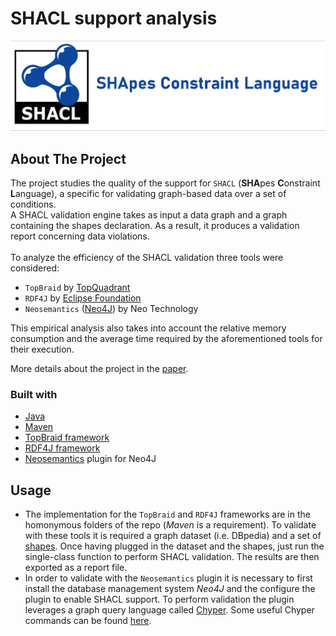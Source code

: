 # SHACL support analysis
<p align="center">
  <img src="https://github.com/CosimoGiani/SHACL-support-analysis/blob/main/files/shacl-logo.jpg" style="width:800px;">
</p>

## About The Project
The project studies the quality of the support for `SHACL` (**SHA**pes **C**onstraint **L**anguage), a specific for validating graph-based data over a set of conditions. \
A SHACL validation engine takes as input a data graph and a graph containing the shapes declaration. As a result, it produces a validation report concerning data violations. \
\
To analyze the efficiency of the SHACL validation three tools were considered:
* `TopBraid` by [TopQuadrant](https://www.topquadrant.com/)
* `RDF4J` by [Eclipse Foundation](https://www.eclipse.org/org/foundation/)
* `Neosemantics` ([Neo4J](https://neo4j.com/)) by Neo Technology

This empirical analysis also takes into account the relative memory consumption and the average time required by the aforementioned tools for their execution.

More details about the project in the [paper](paper.pdf).

### Built with
* [Java](https://www.java.com/it/)
* [Maven](https://maven.apache.org/)
* [TopBraid framework](https://github.com/TopQuadrant/shacl)
* [RDF4J framework](https://rdf4j.org/documentation/programming/shacl/)
* [Neosemantics](https://neo4j.com/labs/neosemantics/) plugin for Neo4J

## Usage
* The implementation for the `TopBraid` and `RDF4J` frameworks are in the homonymous folders of the repo (*Maven* is a requirement). To validate with these tools it is required a graph dataset (i.e. DBpedia) and a set of [shapes](https://github.com/CosimoGiani/SHACL-support-analysis/tree/main/shapes). Once having plugged in the dataset and the shapes, just run the single-class function to perform SHACL validation. The results are then exported as a report file.
* In order to validate with the `Neosemantics` plugin it is necessary to first install the database management system *Neo4J* and the configure the plugin to enable SHACL support. To perform validation the plugin leverages a graph query language called [Chyper](https://neo4j.com/developer/cypher/). Some useful Chyper commands can be found [here](https://github.com/CosimoGiani/SHACL-support-analysis/blob/main/Chyper%20commands.pdf).
